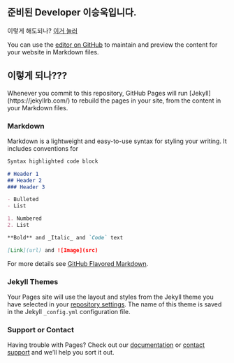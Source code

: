 ## 준비된 Developer 이승욱입니다.
이렇게 해도되나? [이거 눌러](https://github.com/mmdltmddnr/worknet)

You can use the [editor on GitHub](https://github.com/mmdltmddnr/mmdltmddnr.github.io/edit/master/README.md) to maintain and preview the content for your website in Markdown files.
<h2>이렇게 되나???</h2>
Whenever you commit to this repository, GitHub Pages will run [Jekyll](https://jekyllrb.com/) to rebuild the pages in your site, from the content in your Markdown files.

### Markdown

Markdown is a lightweight and easy-to-use syntax for styling your writing. It includes conventions for

```markdown
Syntax highlighted code block

# Header 1
## Header 2
### Header 3

- Bulleted
- List

1. Numbered
2. List

**Bold** and _Italic_ and `Code` text

[Link](url) and ![Image](src)
```

For more details see [GitHub Flavored Markdown](https://guides.github.com/features/mastering-markdown/).

### Jekyll Themes

Your Pages site will use the layout and styles from the Jekyll theme you have selected in your [repository settings](https://github.com/mmdltmddnr/mmdltmddnr.github.io/settings). The name of this theme is saved in the Jekyll `_config.yml` configuration file.

### Support or Contact

Having trouble with Pages? Check out our [documentation](https://help.github.com/categories/github-pages-basics/) or [contact support](https://github.com/contact) and we’ll help you sort it out.
